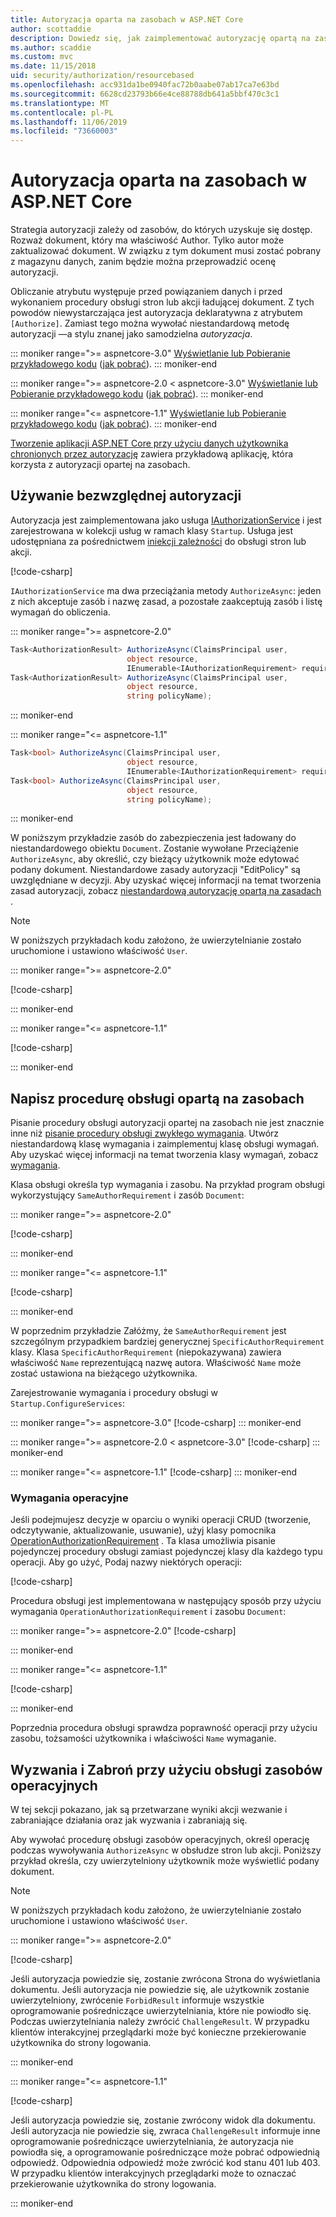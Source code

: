```yaml
---
title: Autoryzacja oparta na zasobach w ASP.NET Core
author: scottaddie
description: Dowiedz się, jak zaimplementować autoryzację opartą na zasobach w aplikacji ASP.NET Core, gdy atrybut Autoryzuj nie wystarcza.
ms.author: scaddie
ms.custom: mvc
ms.date: 11/15/2018
uid: security/authorization/resourcebased
ms.openlocfilehash: acc931da1be0940fac72b0aabe07ab17ca7e63bd
ms.sourcegitcommit: 6628cd23793b66e4ce88788db641a5bbf470c3c1
ms.translationtype: MT
ms.contentlocale: pl-PL
ms.lasthandoff: 11/06/2019
ms.locfileid: "73660003"
---
```

# <a name="resource-based-authorization-in-aspnet-core"></a>Autoryzacja oparta na zasobach w ASP.NET Core

Strategia autoryzacji zależy od zasobów, do których uzyskuje się dostęp. Rozważ dokument, który ma właściwość Author. Tylko autor może zaktualizować dokument. W związku z tym dokument musi zostać pobrany z magazynu danych, zanim będzie można przeprowadzić ocenę autoryzacji.

Obliczanie atrybutu występuje przed powiązaniem danych i przed wykonaniem procedury obsługi stron lub akcji ładującej dokument. Z tych powodów niewystarczająca jest autoryzacja deklaratywna z atrybutem `[Authorize]`. Zamiast tego można wywołać niestandardową metodę autoryzacji &mdash;a stylu znanej jako samodzielna *autoryzacja*.

::: moniker range=">= aspnetcore-3.0"
[Wyświetlanie lub Pobieranie przykładowego kodu](https://github.com/aspnet/AspNetCore.Docs/tree/master/aspnetcore/security/authorization/resourcebased/samples/3_0) ([jak pobrać](xref:index#how-to-download-a-sample)).
::: moniker-end

 ::: moniker range=">= aspnetcore-2.0 < aspnetcore-3.0"
[Wyświetlanie lub Pobieranie przykładowego kodu](https://github.com/aspnet/AspNetCore.Docs/tree/master/aspnetcore/security/authorization/resourcebased/samples/2_2) ([jak pobrać](xref:index#how-to-download-a-sample)).
::: moniker-end

::: moniker range="<= aspnetcore-1.1"
[Wyświetlanie lub Pobieranie przykładowego kodu](https://github.com/aspnet/AspNetCore.Docs/tree/master/aspnetcore/security/authorization/resourcebased/samples/1_1) ([jak pobrać](xref:index#how-to-download-a-sample)).
::: moniker-end

[Tworzenie aplikacji ASP.NET Core przy użyciu danych użytkownika chronionych przez autoryzację](xref:security/authorization/secure-data) zawiera przykładową aplikację, która korzysta z autoryzacji opartej na zasobach.

## <a name="use-imperative-authorization"></a>Używanie bezwzględnej autoryzacji

Autoryzacja jest zaimplementowana jako usługa [IAuthorizationService](/dotnet/api/microsoft.aspnetcore.authorization.iauthorizationservice) i jest zarejestrowana w kolekcji usług w ramach klasy `Startup`. Usługa jest udostępniana za pośrednictwem [iniekcji zależności](xref:fundamentals/dependency-injection) do obsługi stron lub akcji.

[!code-csharp[](resourcebased/samples/3_0/ResourceBasedAuthApp2/Controllers/DocumentController.cs?name=snippet_IAuthServiceDI&highlight=6)]

`IAuthorizationService` ma dwa przeciążania metody `AuthorizeAsync`: jeden z nich akceptuje zasób i nazwę zasad, a pozostałe zaakceptują zasób i listę wymagań do obliczenia.

::: moniker range=">= aspnetcore-2.0"

```csharp
Task<AuthorizationResult> AuthorizeAsync(ClaimsPrincipal user,
                          object resource,
                          IEnumerable<IAuthorizationRequirement> requirements);
Task<AuthorizationResult> AuthorizeAsync(ClaimsPrincipal user,
                          object resource,
                          string policyName);
```

::: moniker-end

::: moniker range="<= aspnetcore-1.1"

```csharp
Task<bool> AuthorizeAsync(ClaimsPrincipal user,
                          object resource,
                          IEnumerable<IAuthorizationRequirement> requirements);
Task<bool> AuthorizeAsync(ClaimsPrincipal user,
                          object resource,
                          string policyName);
```

::: moniker-end

<a name="security-authorization-resource-based-imperative"></a>

W poniższym przykładzie zasób do zabezpieczenia jest ładowany do niestandardowego obiektu `Document`. Zostanie wywołane Przeciążenie `AuthorizeAsync`, aby określić, czy bieżący użytkownik może edytować podany dokument. Niestandardowe zasady autoryzacji "EditPolicy" są uwzględniane w decyzji. Aby uzyskać więcej informacji na temat tworzenia zasad autoryzacji, zobacz [niestandardową autoryzację opartą na zasadach](xref:security/authorization/policies) .

> [!NOTE]
> W poniższych przykładach kodu założono, że uwierzytelnianie zostało uruchomione i ustawiono właściwość `User`.

::: moniker range=">= aspnetcore-2.0"

[!code-csharp[](resourcebased/samples/3_0/ResourceBasedAuthApp2/Pages/Document/Edit.cshtml.cs?name=snippet_DocumentEditHandler)]

::: moniker-end

::: moniker range="<= aspnetcore-1.1"

[!code-csharp[](resourcebased/samples/1_1/ResourceBasedAuthApp1/Controllers/DocumentController.cs?name=snippet_DocumentEditAction)]

::: moniker-end

## <a name="write-a-resource-based-handler"></a>Napisz procedurę obsługi opartą na zasobach

Pisanie procedury obsługi autoryzacji opartej na zasobach nie jest znacznie inne niż [pisanie procedury obsługi zwykłego wymagania](xref:security/authorization/policies#security-authorization-policies-based-authorization-handler). Utwórz niestandardową klasę wymagania i zaimplementuj klasę obsługi wymagań. Aby uzyskać więcej informacji na temat tworzenia klasy wymagań, zobacz [wymagania](xref:security/authorization/policies#requirements).

Klasa obsługi określa typ wymagania i zasobu. Na przykład program obsługi wykorzystujący `SameAuthorRequirement` i zasób `Document`:

::: moniker range=">= aspnetcore-2.0"

[!code-csharp[](resourcebased/samples/3_0/ResourceBasedAuthApp2/Services/DocumentAuthorizationHandler.cs?name=snippet_HandlerAndRequirement)]

::: moniker-end

::: moniker range="<= aspnetcore-1.1"

[!code-csharp[](resourcebased/samples/1_1/ResourceBasedAuthApp1/Services/DocumentAuthorizationHandler.cs?name=snippet_HandlerAndRequirement)]

::: moniker-end

W poprzednim przykładzie Załóżmy, że `SameAuthorRequirement` jest szczególnym przypadkiem bardziej generycznej `SpecificAuthorRequirement` klasy. Klasa `SpecificAuthorRequirement` (niepokazywana) zawiera właściwość `Name` reprezentującą nazwę autora. Właściwość `Name` może zostać ustawiona na bieżącego użytkownika.

Zarejestrowanie wymagania i procedury obsługi w `Startup.ConfigureServices`:

::: moniker range=">= aspnetcore-3.0"
[!code-csharp[](resourcebased/samples/3_0/ResourceBasedAuthApp2/Startup.cs?name=snippet_ConfigureServicesSample&highlight=4-8,10)]
::: moniker-end

 ::: moniker range=">= aspnetcore-2.0 < aspnetcore-3.0"
[!code-csharp[](resourcebased/samples/2_2/ResourceBasedAuthApp2/Startup.cs?name=snippet_ConfigureServicesSample&highlight=3-7,9)]
::: moniker-end

::: moniker range="<= aspnetcore-1.1"
[!code-csharp[](resourcebased/samples/1_1/ResourceBasedAuthApp1/Startup.cs?name=snippet_ConfigureServicesSample&highlight=3-7,9)]
::: moniker-end

### <a name="operational-requirements"></a>Wymagania operacyjne

Jeśli podejmujesz decyzje w oparciu o wyniki operacji CRUD (tworzenie, odczytywanie, aktualizowanie, usuwanie), użyj klasy pomocnika [OperationAuthorizationRequirement](/dotnet/api/microsoft.aspnetcore.authorization.infrastructure.operationauthorizationrequirement) . Ta klasa umożliwia pisanie pojedynczej procedury obsługi zamiast pojedynczej klasy dla każdego typu operacji. Aby go użyć, Podaj nazwy niektórych operacji:

[!code-csharp[](resourcebased/samples/3_0/ResourceBasedAuthApp2/Services/DocumentAuthorizationCrudHandler.cs?name=snippet_OperationsClass)]

Procedura obsługi jest implementowana w następujący sposób przy użyciu wymagania `OperationAuthorizationRequirement` i zasobu `Document`:

 ::: moniker range=">= aspnetcore-2.0"
[!code-csharp[](resourcebased/samples/3_0/ResourceBasedAuthApp2/Services/DocumentAuthorizationCrudHandler.cs?name=snippet_Handler)]

::: moniker-end

::: moniker range="<= aspnetcore-1.1"

[!code-csharp[](resourcebased/samples/1_1/ResourceBasedAuthApp1/Services/DocumentAuthorizationCrudHandler.cs?name=snippet_Handler)]

::: moniker-end

Poprzednia procedura obsługi sprawdza poprawność operacji przy użyciu zasobu, tożsamości użytkownika i właściwości `Name` wymaganie.

## <a name="challenge-and-forbid-with-an-operational-resource-handler"></a>Wyzwania i Zabroń przy użyciu obsługi zasobów operacyjnych

W tej sekcji pokazano, jak są przetwarzane wyniki akcji wezwanie i zabraniające działania oraz jak wyzwania i zabraniają się.

Aby wywołać procedurę obsługi zasobów operacyjnych, określ operację podczas wywoływania `AuthorizeAsync` w obsłudze stron lub akcji. Poniższy przykład określa, czy uwierzytelniony użytkownik może wyświetlić podany dokument.

> [!NOTE]
> W poniższych przykładach kodu założono, że uwierzytelnianie zostało uruchomione i ustawiono właściwość `User`.

::: moniker range=">= aspnetcore-2.0"

[!code-csharp[](resourcebased/samples/3_0/ResourceBasedAuthApp2/Pages/Document/View.cshtml.cs?name=snippet_DocumentViewHandler&highlight=10-11)]

Jeśli autoryzacja powiedzie się, zostanie zwrócona Strona do wyświetlania dokumentu. Jeśli autoryzacja nie powiedzie się, ale użytkownik zostanie uwierzytelniony, zwrócenie `ForbidResult` informuje wszystkie oprogramowanie pośredniczące uwierzytelniania, które nie powiodło się. Podczas uwierzytelniania należy zwrócić `ChallengeResult`. W przypadku klientów interakcyjnej przeglądarki może być konieczne przekierowanie użytkownika do strony logowania.

::: moniker-end

::: moniker range="<= aspnetcore-1.1"

[!code-csharp[](resourcebased/samples/1_1/ResourceBasedAuthApp1/Controllers/DocumentController.cs?name=snippet_DocumentViewAction&highlight=11-12)]

Jeśli autoryzacja powiedzie się, zostanie zwrócony widok dla dokumentu. Jeśli autoryzacja nie powiedzie się, zwraca `ChallengeResult` informuje inne oprogramowanie pośredniczące uwierzytelniania, że autoryzacja nie powiodła się, a oprogramowanie pośredniczące może pobrać odpowiednią odpowiedź. Odpowiednia odpowiedź może zwrócić kod stanu 401 lub 403. W przypadku klientów interakcyjnych przeglądarki może to oznaczać przekierowanie użytkownika do strony logowania.

::: moniker-end
